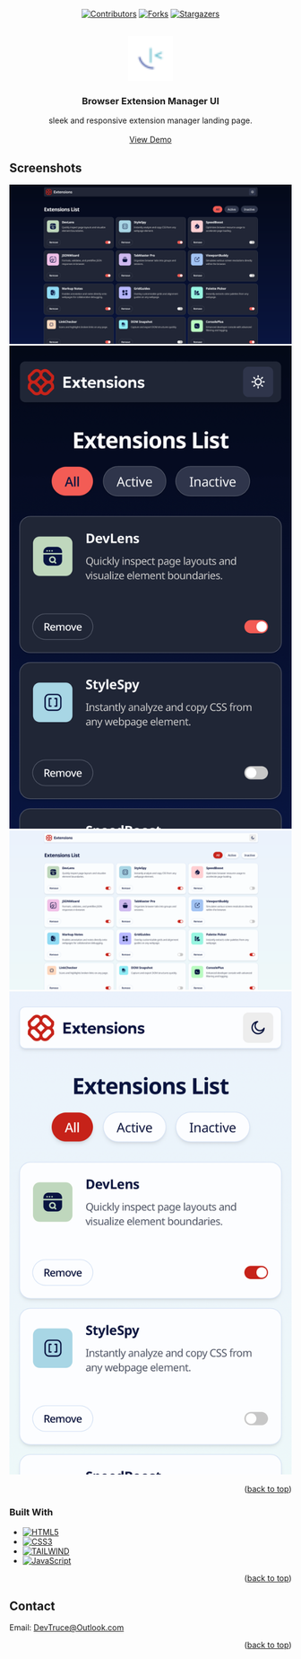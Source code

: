 <a id="readme-top"></a>

<div align="center">

[![Contributors][contributors-icon]][contributors-link]
[![Forks][forks-icon]][forks-link]
[![Stargazers][stars-icon]][stars-link]

</div>

<!-- PROJECT LOGO -->
<br />
<div align="center">
  <a href="https://github.com/DevTruce/browser-extension-manager-ui">
    <img src="./src/images/favicon-32x32.png" alt="Logo" width="80" height="80">
  </a>

<h3 align="center">Browser Extension Manager UI</h3>

  <p align="center">
    sleek and responsive extension manager landing page.
    <br />
    <br />
    <a href="https://devtruce-browser-extension.netlify.app//" target="_blank">View Demo</a>
  </p>
</div>

<!-- ABOUT THE PROJECT -->

## Screenshots

[![Extension Manager Dark Desktop Screen Shot][product-screenshot2]](product-link)
[![Extension Manager Dark Mobile Screen Shot][product-screenshot4]](product-link)
[![Extension Manager Light Desktop Screen Shot][product-screenshot1]](product-link)
[![Extension Manager Light Mobile Screen Shot][product-screenshot3]](product-link)

<p align="right">(<a href="#readme-top">back to top</a>)</p>

### Built With

- [![HTML5][html5-icon]][html5-link]
- [![CSS3][css3-icon]][css3-link]
- [![TAILWIND][tailwind-icon]][tailwind-link]
- [![JavaScript][JavaScript-icon]][JavaScript-link]

<p align="right">(<a href="#readme-top">back to top</a>)</p>

<!-- CONTACT -->

## Contact

Email: [DevTruce@Outlook.com]()

<p align="right">(<a href="#readme-top">back to top</a>)</p>

<!-- #### MARKDOWN LINKS & IMAGES #### -->

<!-- ## GitHub ##-->
<!-- links -->

[contributors-link]: https://github.com/DevTruce/browser-extension-manager-ui/graphs/contributors
[forks-link]: https://github.com/DevTruce/browser-extension-manager-ui/network/members
[stars-link]: https://github.com/DevTruce/browser-extension-manager-ui/stargazers

<!-- icons -->

[contributors-icon]: https://img.shields.io/github/contributors/DevTruce/browser-extension-manager-ui.svg?style=for-the-badge
[forks-icon]: https://img.shields.io/github/forks/DevTruce/browser-extension-manager-ui.svg?style=for-the-badge
[stars-icon]: https://img.shields.io/github/stars/DevTruce/browser-extension-manager-ui.svg?style=for-the-badge

<!-- ## Project ## -->

[product-screenshot1]: ./src/images/desktopLight.png
[product-screenshot2]: ./src/images/desktopDark.png
[product-screenshot3]: ./src/images/mobileLight.jpeg
[product-screenshot4]: ./src/images/mobileDark.jpeg
[product-link]: https://devtruce.github.io/browser-extension-manager-ui/

<!-- ## Tech & Tools ## -->
<!-- links -->

[html5-link]: https://html-icon/
[css3-link]: https://css3-icon/
[tailwind-link]: https://tailwindcss.com/
[javascript-link]: https://www.javascript-icon/

<!-- icons -->

[html5-icon]: https://img.shields.io/badge/HTML5-orange?style=for-the-badge&logo=html5&logoColor=white
[css3-icon]: https://img.shields.io/badge/CSS3-blue?style=for-the-badge&logo=CSS3&logoColor=white
[tailwind-icon]: https://img.shields.io/badge/tailwind-3B82F6?style=for-the-badge&logo=tailwindcss&logoColor=white
[javascript-icon]: https://img.shields.io/badge/Javascript-FCE22A?style=for-the-badge&logo=javascript&logoColor=black
